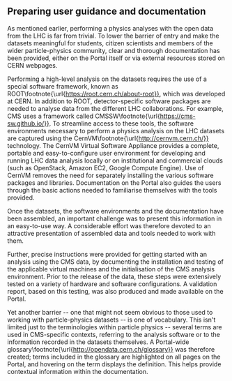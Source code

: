## Preparing user guidance and documentation

As mentioned earlier, performing a physics analyses with the open data from the LHC is far from trivial. To lower the barrier of entry and make the datasets meaningful for students, citizen scientists and members of the wider particle-physics community, clear and thorough documentation has been provided, either on the Portal itself or via external resources stored on CERN webpages.

Performing a high-level analysis on the datasets requires the use of a special software framework, known as ROOT\footnote{\url{https://root.cern.ch/about-root}}, which was developed at CERN. In addition to ROOT, detector-specific software packages are needed to analyse data from the different LHC collaborations. For example, CMS uses a framework called CMSSW\footnote{\url{https://cms-sw.github.io/}}. To streamline access to these tools, the software environments necessary to perform a physics analysis on the LHC datasets are captured using the CernVM\footnote{\url{http://cernvm.cern.ch/}} technology. The CernVM Virtual Software Appliance provides a complete, portable and easy-to-configure user environment for developing and running LHC data analysis locally or on institutional and commercial clouds (such as OpenStack, Amazon EC2, Google Compute Engine). Use of CernVM removes the need for separately installing the various software packages and libraries. Documentation on the Portal also guides the users through the basic actions needed to familiarise themselves with the tools provided.

Once the datasets, the software environments and the documentation have been
assembled, an important challenge was to present this information in an
easy-to-use way. A considerable effort was therefore devoted to an attractive presentation of assembled data and tools needed to work with them.

Further, precise instructions were provided for getting started with an analysis using the CMS data, by documenting the installation and testing of the applicable virtual machines and the initialisation of the CMS analysis environment. Prior to the release of the data, these steps were extensively tested on a variety of hardware and software configurations. A validation report, based on this testing, was also produced and made available on the Portal.

Yet another barrier -- one that might not seem obvious to those used to working with particle-physics datasets -- is one of vocabulary. This isn't limited just to the terminologies within particle physics -- several terms are used in CMS-specific contexts, referring to the analysis software or to the information recorded in the datasets themselves. A Portal-wide glossary\footnote{\url{http://opendata.cern.ch/glossary}} was therefore created; terms included in the glossary are highlighted on all pages on the Portal, and hovering on the term displays the definition. This helps provide contextual information within the documentation.
